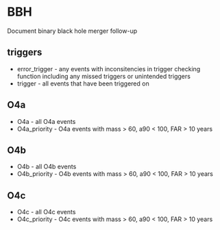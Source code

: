 # BBH

Document binary black hole merger follow-up

## triggers

- error_trigger - any events with inconsitencies in trigger checking function including any missed triggers or unintended triggers
- trigger - all events that have been triggered on

## O4a

- O4a - all O4a events
- O4a_priority - O4a events with mass > 60, a90 < 100, FAR > 10 years

## O4b

- O4b - all O4b events
- O4b_priority - O4b events with mass > 60, a90 < 100, FAR > 10 years

## O4c

- O4c - all O4c events
- O4c_priority - O4c events with mass > 60, a90 < 100, FAR > 10 years
